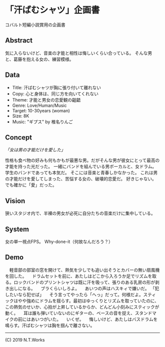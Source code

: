 # 「汗ばむシャツ」企画書

コバルト短編小説賞用の企画書

## Abstract

気に入らないけど、音楽の才能と相性は悔しいくらい合っている。
そんな男と、葛藤を抱える女の、練習模様。

## Data

- Title: 汗ばむシャツが胸に張り付いて離れない
- Copy: 心と身体は、同じ方を向いてくれない
- Theme: 才能と男女の恋愛観の齟齬
- Genre: Love/Human/Music
- Target: 10-30years (woman)
- Size: 8K
- Music: "ギプス" by 椎名りんご

## Concept

_「女は男の才能だけを愛した」_

性格も食べ物の好みも何もかもが最悪な男。だがそんな男が彼女にとって最高の才能を持った光だった。
一緒にバンドを組んでいる男ボーカルと、女ドラム。
学生のバンドであっても本気だ。
そこには音楽と青春しかなかった。
これは男の才能だけを愛してしまった、苦悩する女の、破壊的恋愛だ。
好きじゃない。
でも確かに「愛」だった。

## Vision

狭いスタジオ内で、半裸の男女が必死に自分たちの音楽だけに集中している。

## System

女の単一視点FPS。
Why-done-it（何故なんだろう？）

## Demo

　軽音部の部室の窓を開けて、熱気を少しでも追い出そうとカバーの無い扇風機を回した。
　ドラムセットを前に、あたしはどこから入ろうか足でリズムを取る。ロックバンドのプリントシャツは既に汗を吸って、張りのある乳房の形が剥き出しになる。
　ブラくらいしろよ。
　あいつの声はハスキィで嫌いだ。
「犯したいなら犯せば」
　そう言ってやったら「へっ」だって。何様だよ。スティックはやや強めにドラムを揺らす。最初はゆっくりとリズムを取っていたのに、この熱気のせいか、心拍が上昇しているからか、どんどん小刻みにスティックが動く。
　耳は誰も弾いていないのにギターの、ベースの音を捉え、スタンドマイクの前にはあいつがいた。
　いくぜ。
　悔しいけど、あたしはバスドラムを鳴らす。汗ばむシャツは胸を掴んで離さない。


---
(C) 2019 N.T.Works
